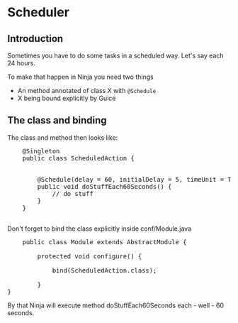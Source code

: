 Scheduler
==========

Introduction
-------------
Sometimes you have to do some tasks in a scheduled way. Let's say each 24 hours.

To make that happen in Ninja you need two things

 * An method annotated of class X with <code>@Schedule</code>
 * X being bound explicitly by Guice
 

The class and binding
---------------------

The class and method then looks like:

<pre class="prettyprint">
    @Singleton
    public class ScheduledAction {


        @Schedule(delay = 60, initialDelay = 5, timeUnit = TimeUnit.SECONDS)
        public void doStuffEach60Seconds() {
            // do stuff
        }
    }
    
</pre>   

Don't forget to bind the class explicitly inside conf/Module.java

<pre class="prettyprint">
    public class Module extends AbstractModule {

        protected void configure() {

            bind(ScheduledAction.class);

        }
}
</pre> 


By that Ninja will execute method doStuffEach60Seconds each - well - 60 seconds.


